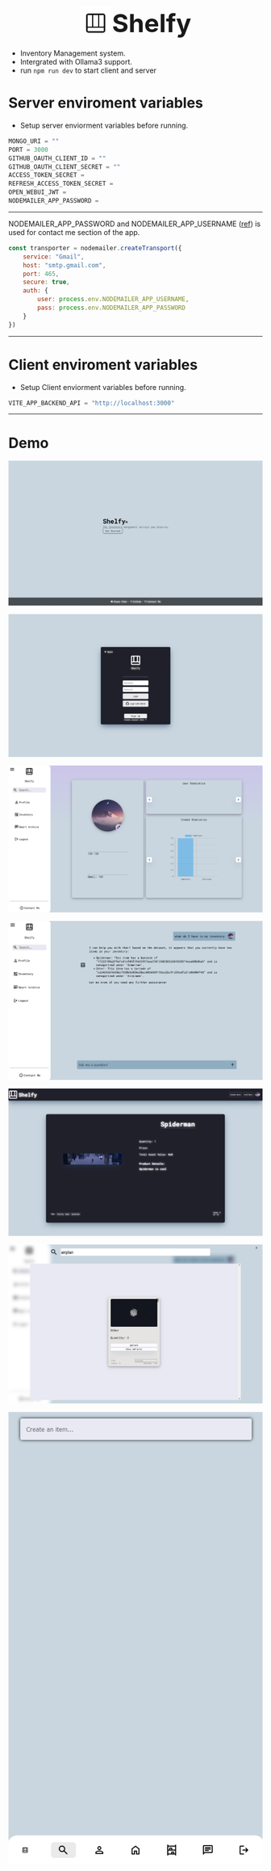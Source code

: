 # <div style="text-align: center; display: flex; justify-content: center; align-items: center; font-size: 50px">![alt text](https://github.com/Chuan-Chen/inventory-manager/blob/main/logo.png?raw=true "Shelfy") <br><b>Shelfy</b></br> </div>
- Inventory Management system. 
- Intergrated with Ollama3 support. 
- run ```npm run dev``` to start client and server

# Server enviroment variables
- Setup server enviorment variables before running.
```js
MONGO_URI = ""
PORT = 3000
GITHUB_OAUTH_CLIENT_ID = ""
GITHUB_OAUTH_CLIENT_SECRET = ""
ACCESS_TOKEN_SECRET = 
REFRESH_ACCESS_TOKEN_SECRET = 
OPEN_WEBUI_JWT = 
NODEMAILER_APP_PASSWORD = 
```
------------------
NODEMAILER_APP_PASSWORD and NODEMAILER_APP_USERNAME ([ref](https://www.nodemailer.com/smtp/)) is used for contact me section of the app.


``` js
const transporter = nodemailer.createTransport({
    service: "Gmail",
    host: "smtp.gmail.com",
    port: 465,
    secure: true,
    auth: {
        user: process.env.NODEMAILER_APP_USERNAME,
        pass: process.env.NODEMAILER_APP_PASSWORD
    } 
})
```
------------------
# Client enviroment variables
- Setup Client enviorment variables before running.
``` js
VITE_APP_BACKEND_API = "http://localhost:3000"
```


-----------------
# Demo

![alt text](https://github.com/Chuan-Chen/inventory-manager/blob/main/assets/demo1.png?raw=true "Landing Page")

![alt text](https://github.com/Chuan-Chen/inventory-manager/blob/main/assets/demo2.png?raw=true "Login Page")

![alt text](https://github.com/Chuan-Chen/inventory-manager/blob/main/assets/demo_about.png?raw=true "User info")

![alt text](https://github.com/Chuan-Chen/inventory-manager/blob/main/assets/demo_chatbot.png?raw=true "Chat bot")

![alt text](https://github.com/Chuan-Chen/inventory-manager/blob/main/assets/demo_inventory_detail.png?raw=true "Item Details")

![alt text](https://github.com/Chuan-Chen/inventory-manager/blob/main/assets/demo_search.png?raw=true "Search")

![alt text](https://github.com/Chuan-Chen/inventory-manager/blob/main/assets/mobiledemo1.png?raw=true "Search")